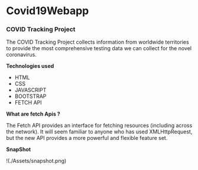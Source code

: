 # Covid19Webapp

### COVID Tracking Project

The COVID Tracking Project collects information from worldwide territories to provide the most comprehensive testing data we can collect for the novel coronavirus.

**Technologies used**

- HTML
- CSS
- JAVASCRIPT
- BOOTSTRAP
- FETCH API

**What are fetch Apis ?**

The Fetch API provides an interface for fetching resources (including across the network). It will seem familiar to anyone who has used XMLHttpRequest, but the new API provides a more powerful and flexible feature set.

**SnapShot**

!(./Assets/snapshot.png)
